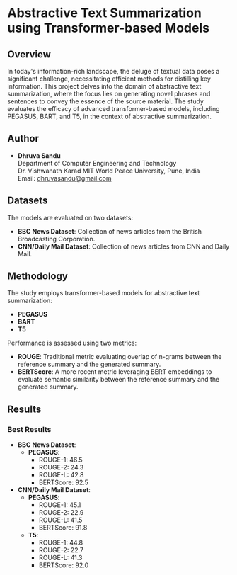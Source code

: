 # Abstractive Text Summarization using Transformer-based Models

## Overview

In today's information-rich landscape, the deluge of textual data poses a significant challenge, necessitating efficient methods for distilling key information. This project delves into the domain of abstractive text summarization, where the focus lies on generating novel phrases and sentences to convey the essence of the source material. The study evaluates the efficacy of advanced transformer-based models, including PEGASUS, BART, and T5, in the context of abstractive summarization.

## Author

- **Dhruva Sandu**  
  Department of Computer Engineering and Technology  
  Dr. Vishwanath Karad MIT World Peace University, Pune, India  
  Email: dhruvasandu@gmail.com

## Datasets

The models are evaluated on two datasets:
- **BBC News Dataset**: Collection of news articles from the British Broadcasting Corporation.
- **CNN/Daily Mail Dataset**: Collection of news articles from CNN and Daily Mail.

## Methodology

The study employs transformer-based models for abstractive text summarization:
- **PEGASUS**
- **BART**
- **T5**

Performance is assessed using two metrics:
- **ROUGE**: Traditional metric evaluating overlap of n-grams between the reference summary and the generated summary.
- **BERTScore**: A more recent metric leveraging BERT embeddings to evaluate semantic similarity between the reference summary and the generated summary.

## Results

### Best Results

- **BBC News Dataset**:
  - **PEGASUS**:
    - ROUGE-1: 46.5
    - ROUGE-2: 24.3
    - ROUGE-L: 42.8
    - BERTScore: 92.5
- **CNN/Daily Mail Dataset**:
  - **PEGASUS**:
    - ROUGE-1: 45.1
    - ROUGE-2: 22.9
    - ROUGE-L: 41.5
    - BERTScore: 91.8
  - **T5**:
    - ROUGE-1: 44.8
    - ROUGE-2: 22.7
    - ROUGE-L: 41.3
    - BERTScore: 92.0

